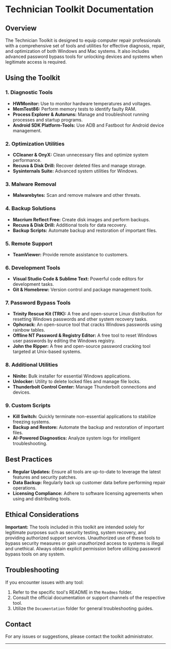 # Technician Toolkit Documentation

## Overview

The Technician Toolkit is designed to equip computer repair professionals with a comprehensive set of tools and utilities for effective diagnosis, repair, and optimization of both Windows and Mac systems. It also includes advanced password bypass tools for unlocking devices and systems when legitimate access is required.

## Using the Toolkit

### 1. Diagnostic Tools

- **HWMonitor:** Use to monitor hardware temperatures and voltages.
- **MemTest86:** Perform memory tests to identify faulty RAM.
- **Process Explorer & Autoruns:** Manage and troubleshoot running processes and startup programs.
- **Android SDK Platform-Tools:** Use ADB and Fastboot for Android device management.

### 2. Optimization Utilities

- **CCleaner & OnyX:** Clean unnecessary files and optimize system performance.
- **Recuva & Disk Drill:** Recover deleted files and manage storage.
- **Sysinternals Suite:** Advanced system utilities for Windows.

### 3. Malware Removal

- **Malwarebytes:** Scan and remove malware and other threats.

### 4. Backup Solutions

- **Macrium Reflect Free:** Create disk images and perform backups.
- **Recuva & Disk Drill:** Additional tools for data recovery.
- **Backup Scripts:** Automate backup and restoration of important files.

### 5. Remote Support

- **TeamViewer:** Provide remote assistance to customers.

### 6. Development Tools

- **Visual Studio Code & Sublime Text:** Powerful code editors for development tasks.
- **Git & Homebrew:** Version control and package management tools.

### 7. Password Bypass Tools

- **Trinity Rescue Kit (TRK):** A free and open-source Linux distribution for resetting Windows passwords and other system recovery tasks.
- **Ophcrack:** An open-source tool that cracks Windows passwords using rainbow tables.
- **Offline NT Password & Registry Editor:** A free tool to reset Windows user passwords by editing the Windows registry.
- **John the Ripper:** A free and open-source password cracking tool targeted at Unix-based systems.

### 8. Additional Utilities

- **Ninite:** Bulk installer for essential Windows applications.
- **Unlocker:** Utility to delete locked files and manage file locks.
- **Thunderbolt Control Center:** Manage Thunderbolt connections and devices.

### 9. Custom Scripts

- **Kill Switch:** Quickly terminate non-essential applications to stabilize freezing systems.
- **Backup and Restore:** Automate the backup and restoration of important files.
- **AI-Powered Diagnostics:** Analyze system logs for intelligent troubleshooting.

## Best Practices

- **Regular Updates:** Ensure all tools are up-to-date to leverage the latest features and security patches.
- **Data Backup:** Regularly back up customer data before performing repair operations.
- **Licensing Compliance:** Adhere to software licensing agreements when using and distributing tools.

## Ethical Considerations

**Important:** The tools included in this toolkit are intended solely for legitimate purposes such as security testing, system recovery, and providing authorized support services. Unauthorized use of these tools to bypass security measures or gain unauthorized access to systems is illegal and unethical. Always obtain explicit permission before utilizing password bypass tools on any system.

## Troubleshooting

If you encounter issues with any tool:

1. Refer to the specific tool's README in the `Readmes` folder.
2. Consult the official documentation or support channels of the respective tool.
3. Utilize the `Documentation` folder for general troubleshooting guides.

## Contact

For any issues or suggestions, please contact the toolkit administrator.

---